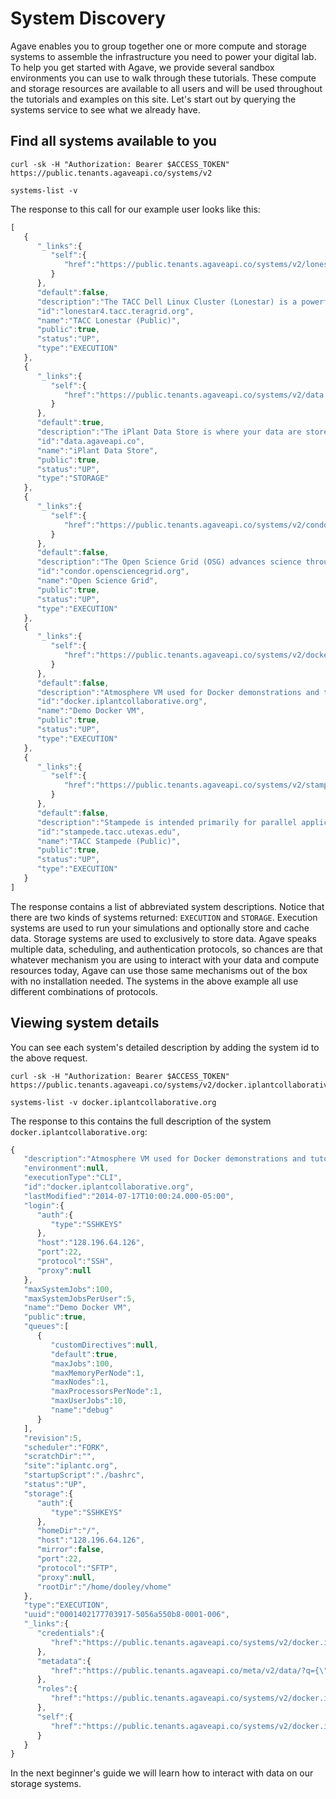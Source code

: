 # System Discovery

Agave enables you to group together one or more compute and storage systems to assemble the infrastructure you need to power your digital lab. To help you get started with Agave, we provide several sandbox environments you can use to walk through these tutorials. These compute and storage resources are available to all users and will be used throughout the tutorials and examples on this site. Let's start out by querying the systems service to see what we already have.

## Find all systems available to you

```shell
curl -sk -H "Authorization: Bearer $ACCESS_TOKEN" https://public.tenants.agaveapi.co/systems/v2
```

```plaintext
systems-list -v
```

The response to this call for our example user looks like this:

```javascript
[  
   {  
      "_links":{  
         "self":{  
            "href":"https://public.tenants.agaveapi.co/systems/v2/lonestar4.tacc.teragrid.org"
         }
      },
      "default":false,
      "description":"The TACC Dell Linux Cluster (Lonestar) is a powerful, multi-use cyberinfrastructure HPC and remote visualization resource. Lonestar contains 22,656 cores within 1,888 Dell PowerEdgeM610 compute blades (nodes), 16 PowerEdge R610 compute-I/Oserver-nodes, an...",
      "id":"lonestar4.tacc.teragrid.org",
      "name":"TACC Lonestar (Public)",
      "public":true,
      "status":"UP",
      "type":"EXECUTION"
   },
   {  
      "_links":{  
         "self":{  
            "href":"https://public.tenants.agaveapi.co/systems/v2/data.agaveapi.co"
         }
      },
      "default":true,
      "description":"The iPlant Data Store is where your data are stored. The Data Store is cloud-based and is the central repository from which data is accessed by all of iPlant&#039;s technologies.",
      "id":"data.agaveapi.co",
      "name":"iPlant Data Store",
      "public":true,
      "status":"UP",
      "type":"STORAGE"
   },
   {  
      "_links":{  
         "self":{  
            "href":"https://public.tenants.agaveapi.co/systems/v2/condor.opensciencegrid.org"
         }
      },
      "default":false,
      "description":"The Open Science Grid (OSG) advances science through open distributed computing. The OSG is a multi-disciplinary partnership to federate local, regional, community and national cyberinfrastructures to meet the needs of research and academic communities at...",
      "id":"condor.opensciencegrid.org",
      "name":"Open Science Grid",
      "public":true,
      "status":"UP",
      "type":"EXECUTION"
   },
   {  
      "_links":{  
         "self":{  
            "href":"https://public.tenants.agaveapi.co/systems/v2/docker.iplantcollaborative.org"
         }
      },
      "default":false,
      "description":"Atmosphere VM used for Docker demonstrations and tutorials.",
      "id":"docker.iplantcollaborative.org",
      "name":"Demo Docker VM",
      "public":true,
      "status":"UP",
      "type":"EXECUTION"
   },
   {  
      "_links":{  
         "self":{  
            "href":"https://public.tenants.agaveapi.co/systems/v2/stampede.tacc.utexas.edu"
         }
      },
      "default":false,
      "description":"Stampede is intended primarily for parallel applications scalable to tens of thousands of cores. Normal batch queues will enable users to run simulations up to 24 hours. Jobs requiring run times and more cores than allowed by the normal queues will be run...",
      "id":"stampede.tacc.utexas.edu",
      "name":"TACC Stampede (Public)",
      "public":true,
      "status":"UP",
      "type":"EXECUTION"
   }
]
```

The response contains a list of abbreviated system descriptions. Notice that there are two kinds of systems returned: `EXECUTION` and `STORAGE`. Execution systems are used to run your simulations and optionally store and cache data. Storage systems are used to exclusively to store data. Agave speaks multiple data, scheduling, and authentication protocols, so chances are that whatever mechanism you are using to interact with your data and compute resources today, Agave can use those same mechanisms out of the box with no installation needed. The systems in the above example all use different combinations of protocols.

## Viewing system details  

You can see each system's detailed description by adding the system id to the above request.

```shell
curl -sk -H "Authorization: Bearer $ACCESS_TOKEN" https://public.tenants.agaveapi.co/systems/v2/docker.iplantcollaborative.org
```


```plaintext
systems-list -v docker.iplantcollaborative.org
```


The response to this contains the full description of the system `docker.iplantcollaborative.org`:

```javascript
{  
   "description":"Atmosphere VM used for Docker demonstrations and tutorials.",
   "environment":null,
   "executionType":"CLI",
   "id":"docker.iplantcollaborative.org",
   "lastModified":"2014-07-17T10:00:24.000-05:00",
   "login":{  
      "auth":{  
         "type":"SSHKEYS"
      },
      "host":"128.196.64.126",
      "port":22,
      "protocol":"SSH",
      "proxy":null
   },
   "maxSystemJobs":100,
   "maxSystemJobsPerUser":5,
   "name":"Demo Docker VM",
   "public":true,
   "queues":[  
      {  
         "customDirectives":null,
         "default":true,
         "maxJobs":100,
         "maxMemoryPerNode":1,
         "maxNodes":1,
         "maxProcessorsPerNode":1,
         "maxUserJobs":10,
         "name":"debug"
      }
   ],
   "revision":5,
   "scheduler":"FORK",
   "scratchDir":"",
   "site":"iplantc.org",
   "startupScript":"./bashrc",
   "status":"UP",
   "storage":{  
      "auth":{  
         "type":"SSHKEYS"
      },
      "homeDir":"/",
      "host":"128.196.64.126",
      "mirror":false,
      "port":22,
      "protocol":"SFTP",
      "proxy":null,
      "rootDir":"/home/dooley/vhome"
   },
   "type":"EXECUTION",
   "uuid":"0001402177703917-5056a550b8-0001-006",
   "_links":{  
      "credentials":{  
         "href":"https://public.tenants.agaveapi.co/systems/v2/docker.iplantcollaborative.org/credentials"
      },
      "metadata":{  
         "href":"https://public.tenants.agaveapi.co/meta/v2/data/?q={\"associationIds\":\"0001402177703917-5056a550b8-0001-006\"}"
      },
      "roles":{  
         "href":"https://public.tenants.agaveapi.co/systems/v2/docker.iplantcollaborative.org/roles"
      },
      "self":{  
         "href":"https://public.tenants.agaveapi.co/systems/v2/docker.iplantcollaborative.org"
      }
   }
}
```

In the next beginner's guide we will learn how to interact with data on our storage systems.